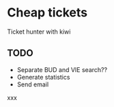 # Cheap tickets
Ticket hunter with kiwi

## TODO
- Separate BUD and VIE search??
- Generate statistics
- Send email

xxx